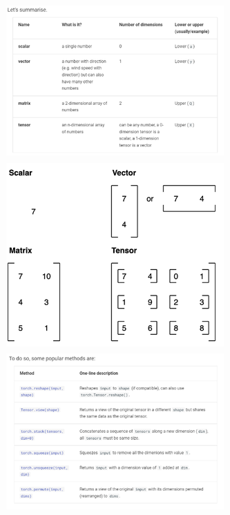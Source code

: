 
![alt text](./images/image.png)

![alt text](./images/image-1.png)


![alt text](./images/image-2.png)
